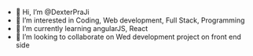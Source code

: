 - 👋 Hi, I’m @DexterPraJi
- 👀 I’m interested in Coding, Web development, Full Stack, Programming
- 🌱 I’m currently learning angularJS, React
- 💞️ I’m looking to collaborate on Wed development project on front end side

<!---
DexterPra/DexterPra is a ✨ special ✨ repository because its `README.md` (this file) appears on your GitHub profile.
You can click the Preview link to take a look at your changes.
--->
